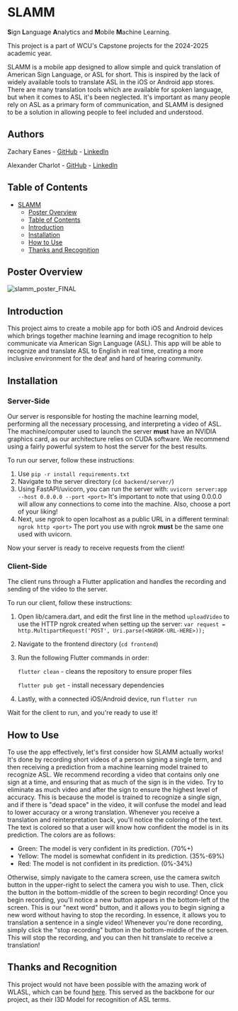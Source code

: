 # SLAMM
**S**ign **L**anguage **A**nalytics and **M**obile **M**achine Learning.

This project is a part of WCU's Capstone projects for the 2024-2025 academic year.

SLAMM is a mobile app designed to allow simple and quick translation of American Sign Language, 
or ASL for short. This is inspired by the lack of widely available tools to translate ASL in the iOS or Android 
app stores. There are many translation tools which are available for spoken language, but when it comes to ASL 
it's been neglected. It's important as many people rely on ASL as a primary form of communication, 
and SLAMM is designed to be a solution in allowing people to feel included and understood. 

## Authors

Zachary Eanes - [GitHub](https://github.com/zteanes) - [LinkedIn](https://www.linkedin.com/in/zteanes/)

Alexander Charlot - [GitHub](https://github.com/Al-Charlot) - [LinkedIn](https://www.linkedin.com/in/alexcharlot1/)

## Table of Contents

- [SLAMM](#slamm)
  - [Poster Overview](#poster-overview)
  - [Table of Contents](#table-of-contents)
  - [Introduction](#introduction)
  - [Installation](#installation)
  - [How to Use](#how-to-use)
  - [Thanks and Recognition](#thanks-and-recognition)
 
## Poster Overview

![slamm_poster_FINAL](https://github.com/user-attachments/assets/67931838-1c74-4085-9433-16cc921a84e0)

## Introduction

This project aims to create a mobile app for both iOS and Android devices which brings together machine learning and image recognition to help communicate via American Sign Language (ASL). This app will be able to recognize and translate ASL to English in real time, creating a more inclusive environment for the deaf and hard of hearing community.

## Installation

### Server-Side

Our server is responsible for hosting the machine learning model, performing all the necessary processing, and interpreting a video of ASL. The machine/computer used to launch the server **must** have an NVIDIA graphics card, as our architecture relies on CUDA software. We recommend using a fairly powerful system to host the server for the best results.

To run our server, follow these instructions:

1. Use `pip -r install requirements.txt`
2. Navigate to the server directory (`cd backend/server/`)
3. Using FastAPI/uvicorn, you can run the server with: `uvicorn server:app --host 0.0.0.0 --port <port>`
    It's important to note that using 0.0.0.0 will allow any connections to come into the machine. Also, choose a port of your liking!
5. Next, use ngrok to open localhost as a public URL in a different terminal: `ngrok http <port>`
    The port you use with ngrok **must** be the same one used with uvicorn.

Now your server is ready to receive requests from the client!

### Client-Side

The client runs through a Flutter application and handles the recording and sending of the video to the server.

To run our client, follow these instructions:

1. Open lib/camera.dart, and edit the first line in the method `uploadVideo` to use the HTTP ngrok created when setting up the server:
      `var request = http.MultipartRequest('POST', Uri.parse(<NGROK-URL-HERE>));`
2. Navigate to the frontend directory (`cd frontend`)
3. Run the following Flutter commands in order:

   `flutter clean` - cleans the repository to ensure proper files

   `flutter pub get` - install necessary dependencies
   
5. Lastly, with a connected iOS/Android device, run `flutter run`

Wait for the client to run, and you're ready to use it!
   

## How to Use

To use the app effectively, let's first consider how SLAMM actually works! It's done by recording short 
videos of a person signing a single term, and then receiving a prediction from a machine learning model trained 
to recognize ASL. We recommend recording a video that contains only one sign at a time, and ensuring that as 
much of the sign is in the video. Try to eliminate as much video and after the sign to ensure the highest level 
of accuracy. This is because the model is trained to recognize a single sign, and if there is \"dead space\" in 
the video, it will confuse the model and lead to lower accuracy or a wrong translation. Whenever you receive a 
translation and reinterpretation back, you'll notice the coloring of the text. The text is colored so that a user 
will know how confident the model is in its prediction. The colors are as follows:

- Green: The model is very confident in its prediction. (70%+)
- Yellow: The model is somewhat confident in its prediction. (35%-69%)
- Red: The model is not confident in its prediction. (0%-34%)

Otherwise, simply navigate to the camera screen, use the camera switch button in the upper-right to select the 
camera you wish to use. Then, click the button in the bottom-middle of the screen to begin recording! Once you 
begin recording, you'll notice a new button appears in the bottom-left of the screen. This is our "next word" 
button, and it allows you to begin signing a new word without having to stop the recording. In essence, it 
allows you to translation a sentence in a single video! Whenever you're done recording, simply click the 
"stop recording" button in the bottom-middle of the screen. This will stop the recording, and you can then hit 
translate to receive a translation!

## Thanks and Recognition

This project would not have been possible with the amazing work of WLASL, which can be found 
[here](https://github.com/dxli94/WLASL). This served as the backbone for our project, as their I3D Model for 
recognition of ASL terms.
